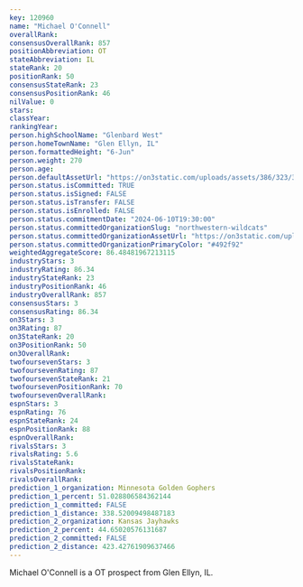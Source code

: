 ```yaml
---
key: 120960
name: "Michael O'Connell"
overallRank: 
consensusOverallRank: 857
positionAbbreviation: OT
stateAbbreviation: IL
stateRank: 20
positionRank: 50
consensusStateRank: 23
consensusPositionRank: 46
nilValue: 0
stars: 
classYear: 
rankingYear: 
person.highSchoolName: "Glenbard West"
person.homeTownName: "Glen Ellyn, IL"
person.formattedHeight: "6-Jun"
person.weight: 270
person.age: 
person.defaultAssetUrl: "https://on3static.com/uploads/assets/386/323/323386.png"
person.status.isCommitted: TRUE
person.status.isSigned: FALSE
person.status.isTransfer: FALSE
person.status.isEnrolled: FALSE
person.status.commitmentDate: "2024-06-10T19:30:00"
person.status.committedOrganizationSlug: "northwestern-wildcats"
person.status.committedOrganizationAssetUrl: "https://on3static.com/uploads/assets/119/150/150119.svg"
person.status.committedOrganizationPrimaryColor: "#492f92"
weightedAggregateScore: 86.48481967213115
industryStars: 3
industryRating: 86.34
industryStateRank: 23
industryPositionRank: 46
industryOverallRank: 857
consensusStars: 3
consensusRating: 86.34
on3Stars: 3
on3Rating: 87
on3StateRank: 20
on3PositionRank: 50
on3OverallRank: 
twofoursevenStars: 3
twofoursevenRating: 87
twofoursevenStateRank: 21
twofoursevenPositionRank: 70
twofoursevenOverallRank: 
espnStars: 3
espnRating: 76
espnStateRank: 24
espnPositionRank: 88
espnOverallRank: 
rivalsStars: 3
rivalsRating: 5.6
rivalsStateRank: 
rivalsPositionRank: 
rivalsOverallRank: 
prediction_1_organization: Minnesota Golden Gophers
prediction_1_percent: 51.028806584362144
prediction_1_committed: FALSE
prediction_1_distance: 338.52009498487183
prediction_2_organization: Kansas Jayhawks
prediction_2_percent: 44.65020576131687
prediction_2_committed: FALSE
prediction_2_distance: 423.42761909637466
---
```

Michael O'Connell is a OT prospect from Glen Ellyn, IL.
